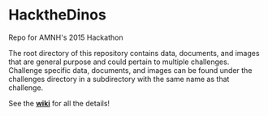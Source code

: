 # HacktheDinos
Repo for AMNH's 2015 Hackathon

The root directory of this repository contains data, documents, and images that are general purpose and could pertain to multiple challenges. Challenge specific data, documents, and images can be found under the challenges directory in a subdirectory with the same name as that challenge.

See the [**wiki**](https://github.com/amnh/HacktheDinos/wiki) for all the details!
